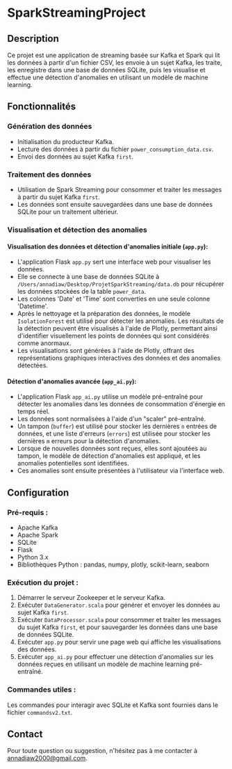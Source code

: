 # SparkStreamingProject

## Description
Ce projet est une application de streaming basée sur Kafka et Spark qui lit les données à partir d'un fichier CSV, les envoie à un sujet Kafka, les traite, les enregistre dans une base de données SQLite, puis les visualise et effectue une détection d'anomalies en utilisant un modèle de machine learning.

## Fonctionnalités

### Génération des données
- Initialisation du producteur Kafka.
- Lecture des données à partir du fichier `power_consumption_data.csv`.
- Envoi des données au sujet Kafka `first`.

### Traitement des données
- Utilisation de Spark Streaming pour consommer et traiter les messages à partir du sujet Kafka `first`.
- Les données sont ensuite sauvegardées dans une base de données SQLite pour un traitement ultérieur.

### Visualisation et détection des anomalies

#### Visualisation des données et détection d'anomalies initiale (`app.py`):
- L'application Flask `app.py` sert une interface web pour visualiser les données.
- Elle se connecte à une base de données SQLite à `/Users/annadiaw/Desktop/ProjetSparkStreaming/data.db` pour récupérer les données stockées de la table `power_data`.
- Les colonnes 'Date' et 'Time' sont converties en une seule colonne 'Datetime'.
- Après le nettoyage et la préparation des données, le modèle `IsolationForest` est utilisé pour détecter les anomalies. Les résultats de la détection peuvent être visualisés à l'aide de Plotly, permettant ainsi d'identifier visuellement les points de données qui sont considérés comme anormaux.
- Les visualisations sont générées à l'aide de Plotly, offrant des représentations graphiques interactives des données et des anomalies détectées.

#### Détection d'anomalies avancée (`app_ai.py`):
- L'application Flask `app_ai.py` utilise un modèle pré-entraîné pour détecter les anomalies dans les données de consommation d'énergie en temps réel.
- Les données sont normalisées à l'aide d'un "scaler" pré-entraîné.
- Un tampon (`buffer`) est utilisé pour stocker les dernières `n` entrées de données, et une liste d'erreurs (`errors`) est utilisée pour stocker les dernières `m` erreurs pour la détection d'anomalies.
- Lorsque de nouvelles données sont reçues, elles sont ajoutées au tampon, le modèle de détection d'anomalies est appliqué, et les anomalies potentielles sont identifiées.
- Ces anomalies sont ensuite présentées à l'utilisateur via l'interface web.

## Configuration
### Pré-requis :
- Apache Kafka
- Apache Spark
- SQLite
- Flask
- Python 3.x
- Bibliothèques Python : pandas, numpy, plotly, scikit-learn, seaborn

### Exécution du projet :
1. Démarrer le serveur Zookeeper et le serveur Kafka.
2. Exécuter `DataGenerator.scala` pour générer et envoyer les données au sujet Kafka `first`.
3. Exécuter `DataProcessor.scala` pour consommer et traiter les messages du sujet Kafka `first`, et pour sauvegarder les données dans une base de données SQLite.
4. Exécuter `app.py` pour servir une page web qui affiche les visualisations des données.
5. Exécuter `app_ai.py` pour effectuer une détection d'anomalies sur les données reçues en utilisant un modèle de machine learning pré-entraîné.

### Commandes utiles :
Les commandes pour interagir avec SQLite et Kafka sont fournies dans le fichier `commandsv2.txt`.

## Contact
Pour toute question ou suggestion, n'hésitez pas à me contacter à <annadiaw2000@gmail.com>.
